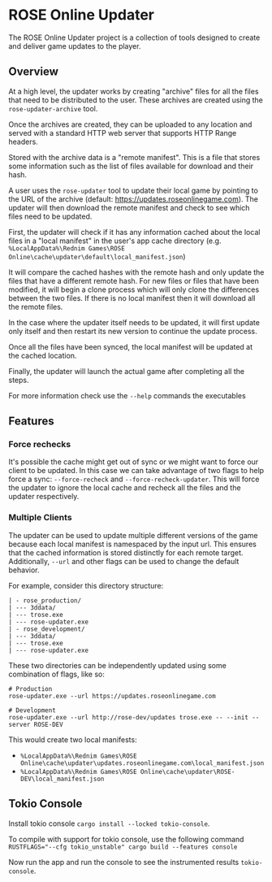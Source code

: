 # ROSE Online Updater

The ROSE Online Updater project is a collection of tools designed to create and
deliver game updates to the player.

## Overview

At a high level, the updater works by creating "archive" files for all the files
that need to be distributed to the user. These archives are created using the
`rose-updater-archive` tool.

Once the archives are created, they can be uploaded to any location and served
with a standard HTTP web server that supports HTTP Range headers.

Stored with the archive data is a "remote manifest". This is a file that stores
some information such as the list of files available for download and their hash.

A user uses the `rose-updater` tool to update their local game by pointing to
the URL of the archive (default: https://updates.roseonlinegame.com). The
updater will then download the remote manifest and check to see which files need
to be updated.

First, the updater will check if it has any information cached about the local
files in a "local manifest" in the user's app cache directory (e.g.
`%LocalAppData%\Rednim Games\ROSE Online\cache\updater\default\local_manifest.json`)

It will compare the cached hashes with the remote hash and only update the files
that have a different remote hash. For new files or files that have been
modified, it will begin a clone process which will only clone the differences
between the two files. If there is no local manifest then it will download all
the remote files.

In the case where the updater itself needs to be updated, it will first update
only itself and then restart its new version to continue the update process.

Once all the files have been synced, the local manifest will be updated at the
cached location.

Finally, the updater will launch the actual game after completing all the steps.

For more information check use the `--help` commands the executables

## Features

### Force rechecks

It's possible the cache might get out of sync or we might want to force our
client to be updated. In this case we can take advantage of two flags to help
force a sync: `--force-recheck` and `--force-recheck-updater`. This will force
the updater to ignore the local cache and recheck all the files and the updater
respectively.

### Multiple Clients

The updater can be used to update multiple different versions of the game
because each local manifest is namespaced by the input url. This ensures that
the cached information is stored distinctly for each remote target.
Additionally, `--url` and other flags can be used to change the
default behavior.

For example, consider this directory structure:

```
| - rose_production/
| --- 3ddata/
| --- trose.exe
| --- rose-updater.exe
| - rose_development/
| --- 3ddata/
| --- trose.exe
| --- rose-updater.exe
```

These two directories can be independently updated using some combination of flags, like so:

```
# Production
rose-updater.exe --url https://updates.roseonlinegame.com

# Development
rose-updater.exe --url http://rose-dev/updates trose.exe -- --init --server ROSE-DEV
```

This would create two local manifests:

- `%LocalAppData%\Rednim Games\ROSE Online\cache\updater\updates.roseonlinegame.com\local_manifest.json`
- `%LocalAppData%\Rednim Games\ROSE Online\cache\updater\ROSE-DEV\local_manifest.json`

## Tokio Console

Install tokio console `cargo install --locked tokio-console`.

To compile with support for tokio console, use the following command `RUSTFLAGS="--cfg tokio_unstable" cargo build --features console`

Now run the app and run the console to see the instrumented results `tokio-console`.
